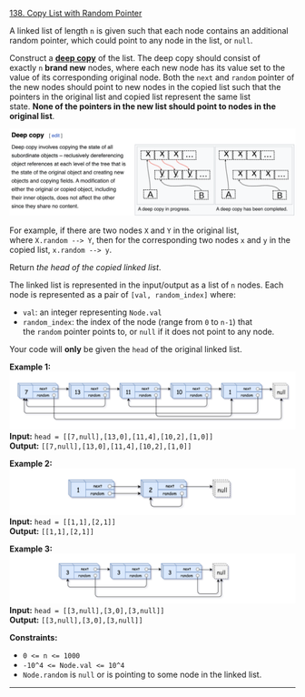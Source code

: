 [138. Copy List with Random Pointer](https://leetcode.com/problems/copy-list-with-random-pointer/)

A linked list of length `n` is given such that each node contains an additional random pointer, which could point to any node in the list, or `null`.

Construct a [**deep copy**](https://en.wikipedia.org/wiki/Object_copying#Deep_copy) of the list. The deep copy should consist of exactly `n` **brand new** nodes, where each new node has its value set to the value of its corresponding original node. Both the `next` and `random` pointer of the new nodes should point to new nodes in the copied list such that the pointers in the original list and copied list represent the same list state. **None of the pointers in the new list should point to nodes in the original list**.

![](!assets/attachments/Pasted%20image%2020240227110724.png)

For example, if there are two nodes `X` and `Y` in the original list, where `X.random --> Y`, then for the corresponding two nodes `x` and `y` in the copied list, `x.random --> y`.

Return _the head of the copied linked list_.

The linked list is represented in the input/output as a list of `n` nodes. Each node is represented as a pair of `[val, random_index]` where:

- `val`: an integer representing `Node.val`
- `random_index`: the index of the node (range from `0` to `n-1`) that the `random` pointer points to, or `null` if it does not point to any node.

Your code will **only** be given the `head` of the original linked list.

**Example 1:**  
![](!assets/attachments/Pasted%20image%2020240227110551.png)  
**Input:** `head = [[7,null],[13,0],[11,4],[10,2],[1,0]]`  
**Output:** `[[7,null],[13,0],[11,4],[10,2],[1,0]]`  

**Example 2:**  
![](!assets/attachments/Pasted%20image%2020240227110605.png)  
**Input:** `head = [[1,1],[2,1]]`  
**Output:** `[[1,1],[2,1]]`  

**Example 3:**  
![](!assets/attachments/Pasted%20image%2020240227110615.png)  
**Input:** `head = [[3,null],[3,0],[3,null]]`  
**Output:** `[[3,null],[3,0],[3,null]]`  

**Constraints:**
- `0 <= n <= 1000`
- `-10^4 <= Node.val <= 10^4`
- `Node.random` is `null` or is pointing to some node in the linked list.

---

